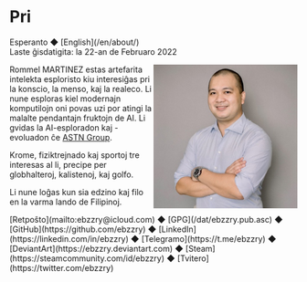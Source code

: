 Pri
===

<div class="center">Esperanto ◆ [English](/en/about/)</div>
<div class="center">Laste ĝisdatigita: la 22-an de Februaro 2022</div>

<div>
<img align="right" width="50%" src="/images/photos/ebzzry.jpg">

Rommel MARTINEZ estas artefarita intelekta esploristo kiu interesiĝas pri la konscio, la menso, kaj
la realeco. Li nune esploras kiel modernajn komputilojn oni povas uzi por atingi la malalte
pendantajn fruktojn de AI. Li gvidas la AI-esploradon kaj -evoluadon ĉe [ASTN Group](https://astn-group.com).

Krome, fiziktrejnado kaj sportoj tre interesas al li, precipe per globhalteroj, kalistenoj, kaj
golfo.

Li nune loĝas kun sia edzino kaj filo en la varma lando de Filipinoj.
</div>
<div>
[Retpoŝto](mailto:ebzzry@icloud.com) ◆ [GPG](/dat/ebzzry.pub.asc) ◆ [GitHub](https://github.com/ebzzry) ◆ [LinkedIn](https://linkedin.com/in/ebzzry) ◆ [Telegramo](https://t.me/ebzzry) ◆ [DeviantArt](https://ebzzry.deviantart.com) ◆ [Steam](https://steamcommunity.com/id/ebzzry) ◆ [Tvitero](https://twitter.com/ebzzry)
</div>
